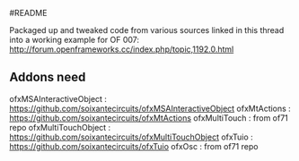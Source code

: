 #README

Packaged up and tweaked code from various sources linked in this thread into a working example for OF 007:
http://forum.openframeworks.cc/index.php/topic,1192.0.html

## Addons need

ofxMSAInteractiveObject : https://github.com/soixantecircuits/ofxMSAInteractiveObject
ofxMtActions : https://github.com/soixantecircuits/ofxMtActions
ofxMultiTouch : from of71 repo
ofxMultiTouchObject : https://github.com/soixantecircuits/ofxMultiTouchObject
ofxTuio : https://github.com/soixantecircuits/ofxTuio
ofxOsc : from of71 repo